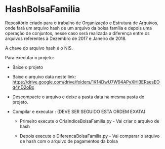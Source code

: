 # HashBolsaFamilia


Repositório criado para o trabalho de Organização e Estrutura de Arquivos, onde fará um arquivo hash de um arquivo da bolsa família e depois uma operação de conjuntos, nesse caso será realizada a diferença entre os arquivos referentes à Dezembro de 2017 e Janeiro de 2018.

A chave do arquivo hash é o NIS.


Para executar o projeto:

- Baixe o projeto 

- Baixe o arquivo data neste link: https://drive.google.com/drive/folders/1K14DwU7W94APyXHl3ERsesEOq4nD2oBx

- Descompacte o arquivo e deixe a pasta data na mesma pasta do projeto.

- Compilar e executar : (DEVE SER SEGUIDO ESTA ORDEM EXATA) 

  - Primeiro execute o CriaIndiceBolsaFamilia.py - Vai criar o arquivo de hash
  
  - Depois execute o DiferencaBolsaFamilia.py - Vai comparar o arquivo de hash com o arquivo de pagamentos da bolsa
